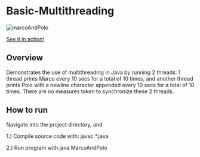 # Basic-Multithreading

![marcoAndPolo](https://user-images.githubusercontent.com/43594702/119709843-841b4300-be12-11eb-88fe-ebd0ba4789de.png)

[See it in action!](https://www.youtube.com/watch?v=nQx-DNSOrCg)

## Overview
Demonstrates the use of multithreading in Java by running 2 threads: 1 thread prints Marco every 10 secs for a total of 10 times, and another thread prints Polo with a newline character appended every 10 secs for a total of 10 times. There are no measures taken to synchronize these 2 threads.

## How to run

Navigate into the project directory, and 

1.) Compile source code with: javac *.java 

2.) Run program with java MarcoAndPolo


